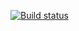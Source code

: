 [![Build status](https://ci.appveyor.com/api/projects/status/xtcp696pjkqy0upk/branch/main?svg=true)](https://ci.appveyor.com/project/IvanMyakin/object3/branch/main)
